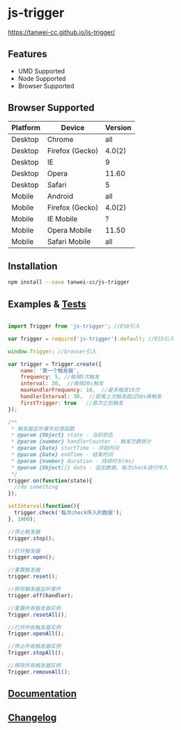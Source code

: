 js-trigger
==========

https://tanwei-cc.github.io/js-trigger/

Features
----------

- UMD Supported
- Node Supported
- Browser Supported

Browser Supported
----------

| Platform | Device          | Version |
|----------|-----------------|---------|
| Desktop  | Chrome          | all     |
| Desktop  | Firefox (Gecko) | 4.0(2)  |
| Desktop  | IE              | 9       |
| Desktop  | Opera           | 11.60   |
| Desktop  | Safari          | 5       |
| Mobile   | Android         | all     |
| Mobile   | Firefox (Gecko) | 4.0(2)  |
| Mobile   | IE Mobile       | ?       |
| Mobile   | Opera Mobile    | 11.50   |
| Mobile   | Safari Mobile   | all     |

Installation
----------

``` bash
npm install --save tanwei-cc/js-trigger
```

Examples & [Tests](https://tanwei-cc.github.io/js-trigger/examples/index.html)
----------

``` javascript

import Trigger from 'js-trigger'; //ES6引入

var Trigger = require('js-trigger').default; //ES5引入

window.Trigger; //browser引入

var trigger = Trigger.create({
    name: '第一个触发器',
    frequency: 5, //每隔5次触发
    interval: 30,  //每隔30s触发
    maxHandlerFrequency: 10,  //最多触发10次
    handlerInterval: 30,  //距离上次触发超过30s再触发
    firstTrigger: true   //首次立刻触发
});

/**
 * 触发器监听事件处理函数
 * @param {Object} state - 当前状态
 * @param {number} handlerCounter - 触发次数统计
 * @param {Date} startTime - 开始时间
 * @param {Date} endTime - 结束时间
 * @param {number} duration - 持续时长(ms)
 * @param {Object[]} data - 追加数据，每次check进行传入
 */
trigger.on(function(state){
  //do something
});

setInterval(function(){
  trigger.check('每次check传入的数据');
}, 1000);

//停止触发器
trigger.stop();

//打开触发器
trigger.open();

//重置触发器
trigger.reset();

//移除触发器监听事件
trigger.off(handler);

//重置所有触发器实例
Trigger.resetAll();

//打开所有触发器实例
Trigger.openAll();

//停止所有触发器实例
Trigger.stopAll();

//移除所有触发器实例
Trigger.removeAll();

```

[Documentation](docs/api.md)
----------

[Changelog](CHANGELOG.md)
----------